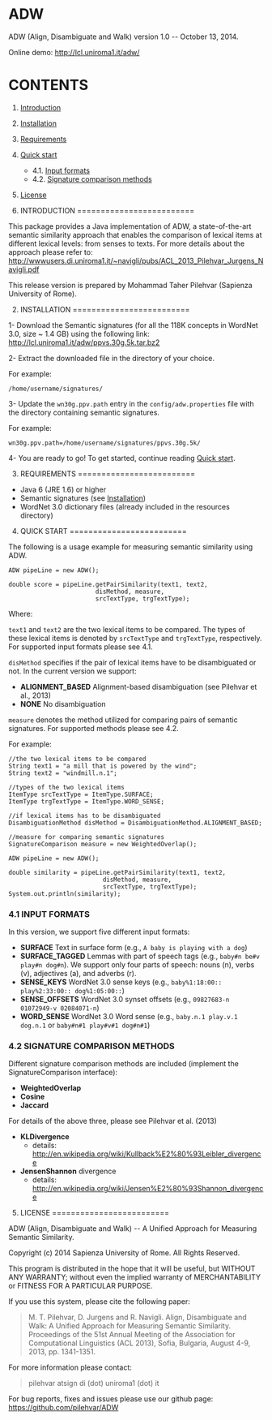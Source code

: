 ADW
===

ADW (Align, Disambiguate and Walk) version 1.0 -- October 13, 2014.

Online demo: http://lcl.uniroma1.it/adw/

CONTENTS
=========================

1. [Introduction](#1-introduction)
2. [Installation](#2-installation)
3. [Requirements](#3-requirements)
4. [Quick start](#4-quick-start)
    - 4.1. [Input formats](#41-input-formats)
    - 4.2. [Signature comparison methods](#42-signature-comparison-methods)
5. [License](#5-license)



1. INTRODUCTION
=========================

This package provides a Java implementation of ADW, a state-of-the-art semantic similarity approach that enables the comparison of lexical items at different lexical levels: from senses to texts. For more details about the approach please refer to:
http://wwwusers.di.uniroma1.it/~navigli/pubs/ACL_2013_Pilehvar_Jurgens_Navigli.pdf

This release version is prepared by Mohammad Taher Pilehvar (Sapienza University of Rome).


2. INSTALLATION
=========================

1- Download the Semantic signatures (for all the 118K concepts in WordNet 3.0, size ~ 1.4 GB) using the following link:
http://lcl.uniroma1.it/adw/ppvs.30g.5k.tar.bz2

2- Extract the downloaded file in the directory of your choice. 

For example:

	/home/username/signatures/

3- Update the `wn30g.ppv.path` entry in the `config/adw.properties` file with the directory containing semantic signatures.

For example:

	wn30g.ppv.path=/home/username/signatures/ppvs.30g.5k/

4- You are ready to go! To get started, continue reading [Quick start](#4-quick-start).



3. REQUIREMENTS
=========================

- Java 6 (JRE 1.6) or higher
- Semantic signatures (see [Installation](#2-installation))
- WordNet 3.0 dictionary files (already included in the resources directory)



4. QUICK START
=========================

The following is a usage example for measuring semantic similarity using ADW.

	ADW pipeLine = new ADW();
	
	double score = pipeLine.getPairSimilarity(text1, text2,
        					disMethod, measure,
       						srcTextType, trgTextType); 


Where:

`text1` and `text2` are the two lexical items to be compared. The types of these lexical items is denoted by `srcTextType` and `trgTextType`, respectively. For supported input formats please see 4.1.

`disMethod` specifies if the pair of lexical items have to be disambiguated or not. In the current version we support:
- **ALIGNMENT_BASED** Alignment-based disambiguation (see Pilehvar et al., 2013)
- **NONE** No disambiguation

`measure` denotes the method utilized for comparing pairs of semantic signatures. For supported methods please see 4.2.


For example:

	//the two lexical items to be compared
	String text1 = "a mill that is powered by the wind";    
	String text2 = "windmill.n.1";

	//types of the two lexical items
	ItemType srcTextType = ItemType.SURFACE;  
	ItemType trgTextType = ItemType.WORD_SENSE;

	//if lexical items has to be disambiguated
	DisambiguationMethod disMethod = DisambiguationMethod.ALIGNMENT_BASED;      

	//measure for comparing semantic signatures
	SignatureComparison measure = new WeightedOverlap(); 

	ADW pipeLine = new ADW();

	double similarity = pipeLine.getPairSimilarity(text1, text2,
        				      disMethod, measure,
       					      srcTextType, trgTextType); 
	System.out.println(similarity);


### 4.1 INPUT FORMATS

In this version, we support five different input formats:

- **SURFACE** Text in surface form (e.g., `A baby is playing with a dog`)
- **SURFACE_TAGGED** Lemmas with part of speech tags (e.g., `baby#n be#v play#n dog#n`). We support only four parts of speech: nouns (n), verbs (v), adjectives (a), and adverbs (r).
- **SENSE_KEYS** WordNet 3.0 sense keys (e.g., `baby%1:18:00:: play%2:33:00:: dog%1:05:00::`)
- **SENSE_OFFSETS** WordNet 3.0 synset offsets (e.g., `09827683-n 01072949-v 02084071-n`)
- **WORD_SENSE** WordNet 3.0 Word sense (e.g., `baby.n.1 play.v.1 dog.n.1` or `baby#n#1 play#v#1 dog#n#1`)

### 4.2 SIGNATURE COMPARISON METHODS

Different signature comparison methods are included (implement the SignatureComparison interface):

- **WeightedOverlap**
- **Cosine**
- **Jaccard**

For details of the above three, please see Pilehvar et al. (2013)

- **KLDivergence** 
    - details: http://en.wikipedia.org/wiki/Kullback%E2%80%93Leibler_divergence
- **JensenShannon** divergence 
    - details: http://en.wikipedia.org/wiki/Jensen%E2%80%93Shannon_divergence


5. LICENSE
=========================

ADW (Align, Disambiguate and Walk) -- A Unified Approach for Measuring Semantic Similarity.

Copyright (c) 2014 Sapienza University of Rome.
All Rights Reserved.

This program is distributed in the hope that it will be useful, but WITHOUT ANY WARRANTY;
without even the implied warranty of MERCHANTABILITY or FITNESS FOR A PARTICULAR PURPOSE.

If you use this system, please cite the following paper:

> M. T. Pilehvar, D. Jurgens and R. Navigli. Align, Disambiguate and Walk: A Unified Approach for Measuring Semantic Similarity.
> Proceedings of the 51st Annual Meeting of the Association for Computational Linguistics (ACL 2013), Sofia, Bulgaria, August 4-9, 2013, pp. 1341-1351.


For more information please contact:

> pilehvar atsign di (dot) uniroma1 (dot) it

For bug reports, fixes and issues please use our github page:
https://github.com/pilehvar/ADW



